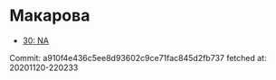 # Макарова
- [30: NA](30.md)

Commit: a910f4e436c5ee8d93602c9ce71fac845d2fb737
 fetched at: 20201120-220233
